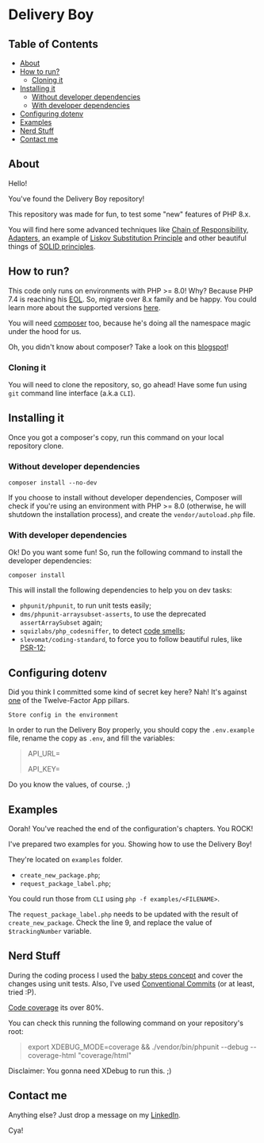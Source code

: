 # Delivery Boy

## Table of Contents
  * [About](#about)
  * [How to run?](#how-to-run-)
    + [Cloning it](#cloning-it)
  * [Installing it](#installing-it)
    + [Without developer dependencies](#without-developer-dependencies)
    + [With developer dependencies](#with-developer-dependencies)
  * [Configuring dotenv](#configuring-dotenv)
  * [Examples](#examples)
  * [Nerd Stuff](#nerd-stuff)
  * [Contact me](#contact-me)

## About

Hello!

You've found the Delivery Boy repository!

This repository was made for fun, to test some "new" features of PHP 8.x.

You will find here some advanced techniques like [Chain of Responsibility](https://refactoring.guru/design-patterns/chain-of-responsibility), [Adapters](https://refactoring.guru/design-patterns/adapter), an example of [Liskov Substitution Principle](https://en.wikipedia.org/wiki/Liskov_substitution_principle) and other beautiful things of [SOLID principles](https://www.freecodecamp.org/news/solid-principles-explained-in-plain-english/).

## How to run?

This code only runs on environments with PHP >= 8.0! Why? Because PHP 7.4 is reaching his [EOL](https://en.wikipedia.org/wiki/End-of-life_product). So, migrate over 8.x family and be happy. You could learn more about the supported versions [here](https://www.php.net/supported-versions.php).

You will need [composer](https://getcomposer.org/) too, because he's doing all the namespace magic under the hood for us.

Oh, you didn't know about composer? Take a look on this [blogspot](https://blog.jgrossi.com/2013/why-you-should-use-composer-and-how-to-start-using-it/)!

### Cloning it

You will need to clone the repository, so, go ahead! Have some fun using `git` command line interface (a.k.a `CLI`).

## Installing it

Once you got a composer's copy, run this command on your local repository clone.

### Without developer dependencies

``
composer install --no-dev
``

If you choose to install without developer dependencies, Composer will check if you're using an environment with PHP >= 8.0 (otherwise, he will shutdown the installation process), and create the `vendor/autoload.php` file.

### With developer dependencies

Ok! Do you want some fun! So, run the following command to install the developer dependencies:

``
composer install
``

This will install the following dependencies to help you on dev tasks:

* `phpunit/phpunit`, to run unit tests easily;
* `dms/phpunit-arraysubset-asserts`, to use the deprecated `assertArraySubset` again;
* `squizlabs/php_codesniffer`, to detect [code smells](https://refactoring.guru/pt-br/refactoring/smells);
* `slevomat/coding-standard`, to force you to follow beautiful rules, like [PSR-12](https://www.php-fig.org/psr/psr-12/);

## Configuring dotenv

Did you think I committed some kind of secret key here? Nah! It's against [one](https://12factor.net/config) of the Twelve-Factor App pillars.

``
Store config in the environment
``

In order to run the Delivery Boy properly, you should copy the `.env.example` file, rename the copy as `.env`, and fill the variables:

>API_URL=
>
>API_KEY=


Do you know the values, of course. ;)

## Examples

Oorah! You've reached the end of the configuration's chapters. You ROCK!

I've prepared two examples for you. Showing how to use the Delivery Boy!

They're located on `examples` folder.

* `create_new_package.php`;
* `request_package_label.php`;

You could run those from `CLI` using `php -f examples/<FILENAME>`.

The `request_package_label.php` needs to be updated with the result of `create_new_package`. Check the line 9, and replace the value of `$trackingNumber` variable.

## Nerd Stuff

During the coding process I used the [baby steps concept](https://codingdojo.org/BabySteps/) and cover the changes using unit tests. Also, I've used [Conventional Commits](https://www.conventionalcommits.org/en/v1.0.0/) (or at least, tried :P).

[Code coverage](https://en.wikipedia.org/wiki/Code_coverage) its over 80%.

You can check this running the following command on your repository's root:

>export XDEBUG_MODE=coverage && ./vendor/bin/phpunit --debug --coverage-html "coverage/html"

Disclaimer: You gonna need XDebug to run this. ;)

## Contact me

Anything else? Just drop a message on my [LinkedIn](https://www.linkedin.com/in/henriqueramos/?locale=en_US).

Cya!